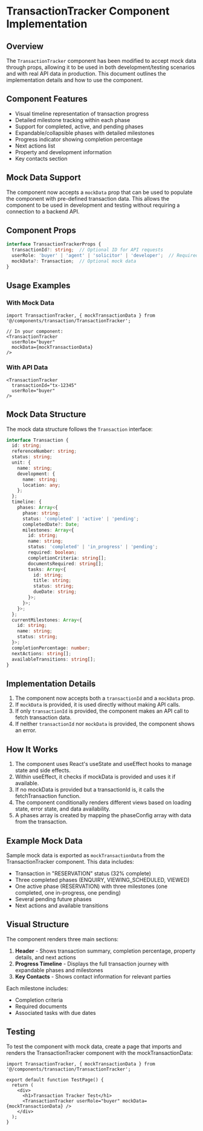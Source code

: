 # TransactionTracker Component Implementation

## Overview

The `TransactionTracker` component has been modified to accept mock data through props, allowing it to be used in both development/testing scenarios and with real API data in production. This document outlines the implementation details and how to use the component.

## Component Features

- Visual timeline representation of transaction progress
- Detailed milestone tracking within each phase
- Support for completed, active, and pending phases
- Expandable/collapsible phases with detailed milestones
- Progress indicator showing completion percentage
- Next actions list
- Property and development information
- Key contacts section

## Mock Data Support

The component now accepts a `mockData` prop that can be used to populate the component with pre-defined transaction data. This allows the component to be used in development and testing without requiring a connection to a backend API.

## Component Props

```typescript
interface TransactionTrackerProps {
  transactionId?: string;  // Optional ID for API requests
  userRole: 'buyer' | 'agent' | 'solicitor' | 'developer';  // Required role information
  mockData?: Transaction;  // Optional mock data
}
```

## Usage Examples

### With Mock Data

```tsx
import TransactionTracker, { mockTransactionData } from '@/components/transaction/TransactionTracker';

// In your component:
<TransactionTracker 
  userRole="buyer" 
  mockData={mockTransactionData} 
/>
```

### With API Data

```tsx
<TransactionTracker 
  transactionId="tx-12345" 
  userRole="buyer" 
/>
```

## Mock Data Structure

The mock data structure follows the `Transaction` interface:

```typescript
interface Transaction {
  id: string;
  referenceNumber: string;
  status: string;
  unit: {
    name: string;
    development: {
      name: string;
      location: any;
    };
  };
  timeline: {
    phases: Array<{
      phase: string;
      status: 'completed' | 'active' | 'pending';
      completedDate?: Date;
      milestones: Array<{
        id: string;
        name: string;
        status: 'completed' | 'in_progress' | 'pending';
        required: boolean;
        completionCriteria: string[];
        documentsRequired: string[];
        tasks: Array<{
          id: string;
          title: string;
          status: string;
          dueDate: string;
        }>;
      }>;
    }>;
  };
  currentMilestones: Array<{
    id: string;
    name: string;
    status: string;
  }>;
  completionPercentage: number;
  nextActions: string[];
  availableTransitions: string[];
}
```

## Implementation Details

1. The component now accepts both a `transactionId` and a `mockData` prop.
2. If `mockData` is provided, it is used directly without making API calls.
3. If only `transactionId` is provided, the component makes an API call to fetch transaction data.
4. If neither `transactionId` nor `mockData` is provided, the component shows an error.

## How It Works

1. The component uses React's useState and useEffect hooks to manage state and side effects.
2. Within useEffect, it checks if mockData is provided and uses it if available.
3. If no mockData is provided but a transactionId is, it calls the fetchTransaction function.
4. The component conditionally renders different views based on loading state, error state, and data availability.
5. A phases array is created by mapping the phaseConfig array with data from the transaction.

## Example Mock Data

Sample mock data is exported as `mockTransactionData` from the TransactionTracker component. This data includes:

- Transaction in "RESERVATION" status (32% complete)
- Three completed phases (ENQUIRY, VIEWING_SCHEDULED, VIEWED)
- One active phase (RESERVATION) with three milestones (one completed, one in-progress, one pending)
- Several pending future phases
- Next actions and available transitions

## Visual Structure

The component renders three main sections:

1. **Header** - Shows transaction summary, completion percentage, property details, and next actions
2. **Progress Timeline** - Displays the full transaction journey with expandable phases and milestones
3. **Key Contacts** - Shows contact information for relevant parties

Each milestone includes:
- Completion criteria
- Required documents
- Associated tasks with due dates

## Testing

To test the component with mock data, create a page that imports and renders the TransactionTracker component with the mockTransactionData:

```tsx
import TransactionTracker, { mockTransactionData } from '@/components/transaction/TransactionTracker';

export default function TestPage() {
  return (
    <div>
      <h1>Transaction Tracker Test</h1>
      <TransactionTracker userRole="buyer" mockData={mockTransactionData} />
    </div>
  );
}
```